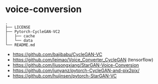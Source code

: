 # voice-conversion

```
.
├── LICENSE
├── Pytorch-CycleGAN-VC2
│   ├── cache
│   └── data
└── README.md
```

- https://github.com/bajibabu/CycleGAN-VC
- https://github.com/leimao/Voice_Converter_CycleGAN (tensorflow)
- https://github.com/liusongxiang/StarGAN-Voice-Conversion
- https://github.com/junyanz/pytorch-CycleGAN-and-pix2pix/
- https://github.com/hujinsen/pytorch-StarGAN-VC

